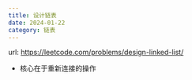 ```yaml
---
title: 设计链表
date: 2024-01-22
category: 链表
---
```


url: https://leetcode.com/problems/design-linked-list/



- 核心在于重新连接的操作